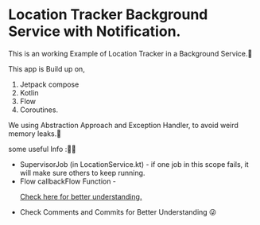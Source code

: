 # Location Tracker Background Service with Notification.

This is an working Example of Location Tracker in a Background Service.🥳

This app is Build up on,
1. Jetpack compose
2. Kotlin
3. Flow
4. Coroutines.

We using Abstraction Approach and Exception Handler, to avoid weird memory leaks.🤯

some useful Info :👨‍💻
* SupervisorJob (in LocationService.kt) - if one job in this scope fails, it will make sure others to keep running.
* Flow callbackFlow Function - <p> <a href="https://kotlinlang.org/api/kotlinx.coroutines/kotlinx-coroutines-core/kotlinx.coroutines.flow/callback-flow.html"> Check here for better understanding. </a> </p>
* Check Comments and Commits for Better Understanding 😜
